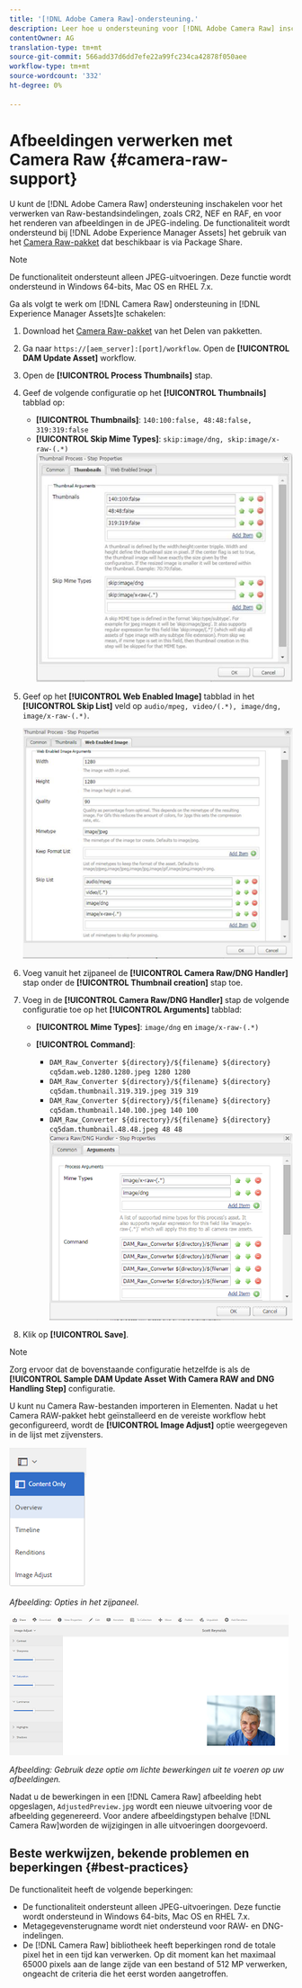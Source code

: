 ```yaml
---
title: '[!DNL Adobe Camera Raw]-ondersteuning.'
description: Leer hoe u ondersteuning voor [!DNL Adobe Camera Raw] inschakelt in [!DNL Adobe Experience Manager Assets].
contentOwner: AG
translation-type: tm+mt
source-git-commit: 566add37d6dd7efe22a99fc234ca42878f050aee
workflow-type: tm+mt
source-wordcount: '332'
ht-degree: 0%

---
```



# Afbeeldingen verwerken met Camera Raw {#camera-raw-support}

U kunt de [!DNL Adobe Camera Raw] ondersteuning inschakelen voor het verwerken van Raw-bestandsindelingen, zoals CR2, NEF en RAF, en voor het renderen van afbeeldingen in de JPEG-indeling. De functionaliteit wordt ondersteund bij [!DNL Adobe Experience Manager Assets] het gebruik van het [Camera Raw-pakket](https://www.adobeaemcloud.com/content/marketplace/marketplaceProxy.html?packagePath=/content/companies/public/adobe/packages/aem630/product/assets/aem-assets-cameraraw-pkg) dat beschikbaar is via Package Share.

>[!NOTE]
>
>De functionaliteit ondersteunt alleen JPEG-uitvoeringen. Deze functie wordt ondersteund in Windows 64-bits, Mac OS en RHEL 7.x.

Ga als volgt te werk om [!DNL Camera Raw] ondersteuning in [!DNL Experience Manager Assets]te schakelen:

1. Download het [Camera Raw-pakket](https://www.adobeaemcloud.com/content/marketplace/marketplaceProxy.html?packagePath=/content/companies/public/adobe/packages/aem630/product/assets/aem-assets-cameraraw-pkg) van het Delen van pakketten.
1. Ga naar `https://[aem_server]:[port]/workflow`. Open de **[!UICONTROL DAM Update Asset]** workflow.
1. Open de **[!UICONTROL Process Thumbnails]** stap.
1. Geef de volgende configuratie op het **[!UICONTROL Thumbnails]** tabblad op:

   * **[!UICONTROL Thumbnails]**: `140:100:false, 48:48:false, 319:319:false`
   * **[!UICONTROL Skip Mime Types]**: `skip:image/dng, skip:image/x-raw-(.*)`
   ![chlimage_1-128](assets/chlimage_1-334.png)

1. Geef op het **[!UICONTROL Web Enabled Image]** tabblad in het **[!UICONTROL Skip List]** veld op `audio/mpeg, video/(.*), image/dng, image/x-raw-(.*)`.

   ![chlimage_1-129](assets/chlimage_1-335.png)

1. Voeg vanuit het zijpaneel de **[!UICONTROL Camera Raw/DNG Handler]** stap onder de **[!UICONTROL Thumbnail creation]** stap toe.
1. Voeg in de **[!UICONTROL Camera Raw/DNG Handler]** stap de volgende configuratie toe op het **[!UICONTROL Arguments]** tabblad:

   * **[!UICONTROL Mime Types]**: `image/dng` en `image/x-raw-(.*)`
   * **[!UICONTROL Command]**:

      * `DAM_Raw_Converter ${directory}/${filename} ${directory} cq5dam.web.1280.1280.jpeg 1280 1280`
      * `DAM_Raw_Converter ${directory}/${filename} ${directory} cq5dam.thumbnail.319.319.jpeg 319 319`
      * `DAM_Raw_Converter ${directory}/${filename} ${directory} cq5dam.thumbnail.140.100.jpeg 140 100`
      * `DAM_Raw_Converter ${directory}/${filename} ${directory} cq5dam.thumbnail.48.48.jpeg 48 48`
   ![chlimage_1-130](assets/chlimage_1-336.png)

1. Klik op **[!UICONTROL Save]**.

>[!NOTE]
>
>Zorg ervoor dat de bovenstaande configuratie hetzelfde is als de **[!UICONTROL Sample DAM Update Asset With Camera RAW and DNG Handling Step]** configuratie.

U kunt nu Camera Raw-bestanden importeren in Elementen. Nadat u het Camera RAW-pakket hebt geïnstalleerd en de vereiste workflow hebt geconfigureerd, wordt de **[!UICONTROL Image Adjust]** optie weergegeven in de lijst met zijvensters.

![chlimage_1-131](assets/chlimage_1-337.png)

*Afbeelding: Opties in het zijpaneel.*

![chlimage_1-132](assets/chlimage_1-338.png)

*Afbeelding: Gebruik deze optie om lichte bewerkingen uit te voeren op uw afbeeldingen.*

Nadat u de bewerkingen in een [!DNL Camera Raw] afbeelding hebt opgeslagen, `AdjustedPreview.jpg` wordt een nieuwe uitvoering voor de afbeelding gegenereerd. Voor andere afbeeldingstypen behalve [!DNL Camera Raw]worden de wijzigingen in alle uitvoeringen doorgevoerd.

## Beste werkwijzen, bekende problemen en beperkingen {#best-practices}

De functionaliteit heeft de volgende beperkingen:

* De functionaliteit ondersteunt alleen JPEG-uitvoeringen. Deze functie wordt ondersteund in Windows 64-bits, Mac OS en RHEL 7.x.
* Metagegevensterugname wordt niet ondersteund voor RAW- en DNG-indelingen.
* De [!DNL Camera Raw] bibliotheek heeft beperkingen rond de totale pixel het in een tijd kan verwerken. Op dit moment kan het maximaal 65000 pixels aan de lange zijde van een bestand of 512 MP verwerken, ongeacht de criteria die het eerst worden aangetroffen.
